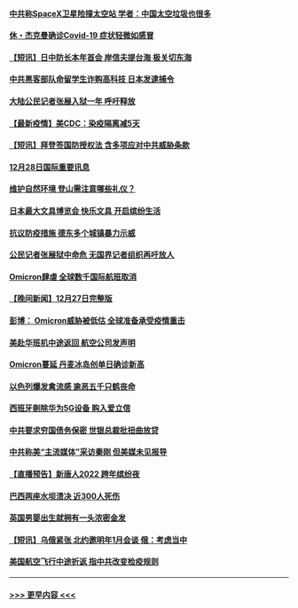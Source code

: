 #### [中共称SpaceX卫星险撞太空站 学者：中国太空垃圾也很多](../pages/prog202/a103305386.md?t=12290800) 
#### [休・杰克曼确诊Covid-19 症状轻微如感冒](../pages/prog202/a103305304.md?t=12290800) 
#### [【短讯】日中防长本年首会 岸信夫提台海 极关切东海](../pages/prog202/a103305156.md?t=12290800) 
#### [中共黑客部队命留学生诈购高科技 日本发逮捕令](../pages/prog202/a103305146.md?t=12290800) 
#### [大陆公民记者张展入狱一年 呼吁释放](../pages/prog202/a103305179.md?t=12290800) 
#### [【最新疫情】美CDC：染疫隔离减5天](../pages/prog202/a103305167.md?t=12290800) 
#### [【短讯】拜登签国防授权法 含多项应对中共威胁条款](../pages/prog202/a103305158.md?t=12290800) 
#### [12月28日国际重要讯息](../pages/prog202/a103304955.md?t=12290800) 
#### [维护自然环境 登山需注意哪些礼仪？](../pages/prog202/a103304941.md?t=12290800) 
#### [日本最大文具博览会 快乐文具 开启缤纷生活](../pages/prog202/a103304933.md?t=12290800) 
#### [抗议防疫措施 德东多个城镇暴力示威](../pages/prog202/a103304838.md?t=12290800) 
#### [公民记者张展狱中命危 无国界记者组织再吁放人](../pages/prog202/a103304827.md?t=12290800) 
#### [Omicron肆虐 全球数千国际航班取消](../pages/prog202/a103304736.md?t=12290800) 
#### [【晚间新闻】12月27日完整版](../pages/prog202/a103304702.md?t=12290800) 
#### [彭博： Omicron威胁被低估 全球准备承受疫情重击](../pages/prog202/a103304565.md?t=12290800) 
#### [美赴华班机中途返回 航空公司发声明](../pages/prog202/a103304690.md?t=12290800) 
#### [Omicron蔓延 丹麦冰岛创单日确诊新高](../pages/prog202/a103304695.md?t=12290800) 
#### [以色列爆发禽流感 逾恶五千只鹤丧命](../pages/prog202/a103304653.md?t=12290800) 
#### [西班牙剔除华为5G设备 购入爱立信](../pages/prog202/a103304530.md?t=12290800) 
#### [中共要求穷国债务保密 世银总裁批扭曲放贷](../pages/prog202/a103304500.md?t=12290800) 
#### [中共称美“主流媒体”采访秦刚 但美媒未见报导](../pages/prog202/a103304523.md?t=12290800) 
#### [【直播预告】新唐人2022 跨年缤纷夜](../pages/prog202/a103303736.md?t=12290800) 
#### [巴西两座水坝溃决 近300人死伤](../pages/prog202/a103304232.md?t=12290800) 
#### [英国男婴出生就拥有一头浓密金发](../pages/prog202/a103304280.md?t=12290800) 
#### [【短讯】乌俄紧张 北约邀明年1月会谈 俄：考虑当中](../pages/prog202/a103304251.md?t=12290800) 
#### [美国航空飞行中途折返 指中共改变检疫规则](../pages/prog202/a103304264.md?t=12290800) 

----
#### [ >>> 更早内容 <<< ](../indexes/prog202-earlier.md)

